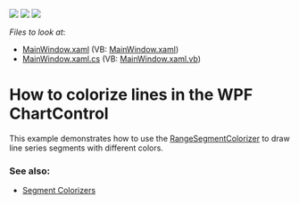 <!-- default badges list -->
![](https://img.shields.io/endpoint?url=https://codecentral.devexpress.com/api/v1/VersionRange/128568878/22.2.2%2B)
[![](https://img.shields.io/badge/Open_in_DevExpress_Support_Center-FF7200?style=flat-square&logo=DevExpress&logoColor=white)](https://supportcenter.devexpress.com/ticket/details/T227833)
[![](https://img.shields.io/badge/📖_How_to_use_DevExpress_Examples-e9f6fc?style=flat-square)](https://docs.devexpress.com/GeneralInformation/403183)
<!-- default badges end -->
<!-- default file list -->
*Files to look at*:

* [MainWindow.xaml](./CS/WpfApplication1/MainWindow.xaml) (VB: [MainWindow.xaml](./VB/WpfApplication1/MainWindow.xaml))
* [MainWindow.xaml.cs](./CS/WpfApplication1/MainWindow.xaml.cs) (VB: [MainWindow.xaml.vb](./VB/WpfApplication1/MainWindow.xaml.vb))
<!-- default file list end -->

# How to colorize lines in the WPF ChartControl

This example demonstrates how to use the [RangeSegmentColorizer](https://docs.devexpress.com/WPF/DevExpress.Xpf.Charts.RangeSegmentColorizer) to draw line series segments with different colors.

### See also: 

* [Segment Colorizers](https://docs.devexpress.com/WPF/400746/controls-and-libraries/charts-suite/chart-control/appearance-customization/segment-colorizers)
